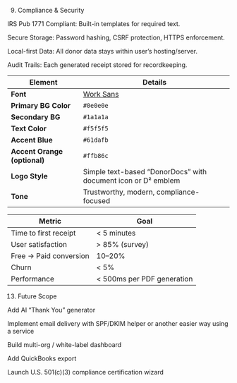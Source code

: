 9. Compliance & Security

IRS Pub 1771 Compliant: Built-in templates for required text.

Secure Storage: Password hashing, CSRF protection, HTTPS enforcement.

Local-first Data: All donor data stays within user’s hosting/server.

Audit Trails: Each generated receipt stored for recordkeeping.

| Element                      | Details                                                       |
| ---------------------------- | ------------------------------------------------------------- |
| **Font**                     | [Work Sans](https://fonts.google.com/specimen/Work+Sans)      |
| **Primary BG Color**         | `#0e0e0e`                                                     |
| **Secondary BG**             | `#1a1a1a`                                                     |
| **Text Color**               | `#f5f5f5`                                                     |
| **Accent Blue**              | `#61dafb`                                                     |
| **Accent Orange (optional)** | `#ffb86c`                                                     |
| **Logo Style**               | Simple text-based “DonorDocs” with document icon or D² emblem |
| **Tone**                     | Trustworthy, modern, compliance-focused                       |

| Metric                 | Goal                       |
| ---------------------- | -------------------------- |
| Time to first receipt  | < 5 minutes                |
| User satisfaction      | > 85% (survey)             |
| Free → Paid conversion | 10–20%                     |
| Churn                  | < 5%                       |
| Performance            | < 500ms per PDF generation |

13. Future Scope

Add AI “Thank You” generator

Implement email delivery with SPF/DKIM helper or another easier way using a service

Build multi-org / white-label dashboard

Add QuickBooks export

Launch U.S. 501(c)(3) compliance certification wizard
